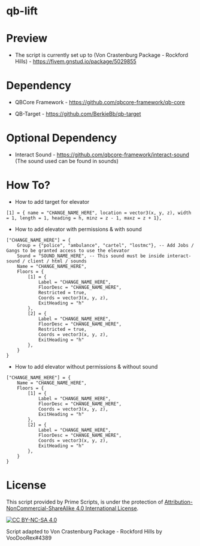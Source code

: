 # qb-lift

# Preview

- The script is currently set up to (Von Crastenburg Package - Rockford Hills) - https://fivem.gnstud.io/package/5029855


# Dependency

- QBCore Framework - https://github.com/qbcore-framework/qb-core

- QB-Target - https://github.com/BerkieBb/qb-target

# Optional Dependency

- Interact Sound - https://github.com/qbcore-framework/interact-sound (The sound used can be found in sounds)

# How To?

- How to add target for elevator 

```
[1] = { name = "CHANGE_NAME_HERE", location = vector3(x, y, z), width = 1, length = 1, heading = h, minz = z - 1, maxz = z + 1},
```

- How to add elevator with permissions & with sound

```
["CHANGE_NAME_HERE"] = {
    Group = {"police", "ambulance", "cartel", "lostmc"}, -- Add Jobs / Gangs to be granted access to use the elevator
    Sound = "SOUND_NAME_HERE", -- This sound must be inside interact-sound / client / html / sounds
    Name = "CHANGE_NAME_HERE",
    Floors = {
        [1] = {
            Label = "CHANGE_NAME_HERE",
            FloorDesc = "CHANGE_NAME_HERE",
            Restricted = true,
            Coords = vector3(x, y, z),
            ExitHeading = "h"
        },
        [2] = {
            Label = "CHANGE_NAME_HERE",
            FloorDesc = "CHANGE_NAME_HERE",
            Restricted = true,
            Coords = vector3(x, y, z),
            ExitHeading = "h"
        },
    }
}
```

- How to add elevator without permissions & without sound

```
["CHANGE_NAME_HERE"] = {
    Name = "CHANGE_NAME_HERE",
    Floors = {
        [1] = {
            Label = "CHANGE_NAME_HERE",
            FloorDesc = "CHANGE_NAME_HERE",
            Coords = vector3(x, y, z),
            ExitHeading = "h"
        },
        [2] = {
            Label = "CHANGE_NAME_HERE",
            FloorDesc = "CHANGE_NAME_HERE",
            Coords = vector3(x, y, z),
            ExitHeading = "h"
        },
    }
}
```

# License

This script provided by Prime Scripts, is under the protection of [Attribution-NonCommercial-ShareAlike 4.0 International License][cc-by-nc-sa].

[![CC BY-NC-SA 4.0][cc-by-nc-sa-image]][cc-by-nc-sa]

[cc-by-nc-sa]: http://creativecommons.org/licenses/by-nc-sa/4.0/
[cc-by-nc-sa-image]: https://licensebuttons.net/l/by-nc-sa/4.0/88x31.png
[cc-by-nc-sa-shield]: https://img.shields.io/badge/License-CC%20BY--NC--SA%204.0-lightgrey.svg

Script adapted to Von Crastenburg Package - Rockford Hills by VooDooRex#4389